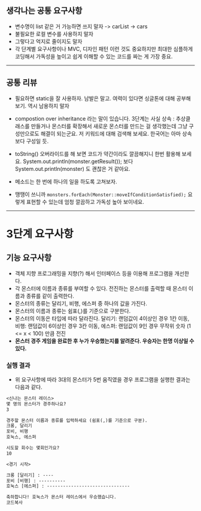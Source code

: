 ## 생각나는 공통 요구사항

- 변수명이 list 같은 거 가능하면 쓰지 말자 -> carList -> cars
- 불필요한 로컬 변수를 사용하지 말자 
- 그렇다고 억지로 줄이지도 말자
- 각 단계별 요구사항이나 MVC, 디자인 패턴 이런 것도 중요하지만 최대한 심플하게 코딩해서 가독성을 높이고 쉽게 이해할 수 있는 코드를 짜는 게 가장 중요.

-------

## 공통 리뷰

- 필요하면 static을 잘 사용하자. 남발은 말고. 여력이 있다면 싱글톤에 대해 공부해 보기. 역시 남용하지 말자
- compostion over inheritance 라는 말이 있습니다. 3단계는 사실 상속 : 추상클래스를 만들거나 몬스터를 확장해서 새로운 몬스터를 만드는 걸 생각했는데 그냥 구성만으로도 해결이 되는군요. 저 키워드에 대해 검색해 보세요. 한국어는 아마 상속보다 구성일 듯.

- toString() 오버라이드를 해 보면 코드가 약간이라도 깔끔해지니 한번 활용해 보세요. System.out.println(monster.getResult()); 보다 System.out.println(monster) 도 괜찮은 거 같아요.
- 메소드는 한 번에 하나의 일을 하도록 고쳐보자. 
- 땡땡이 쓰니까 `monsters.forEach(Monster::moveIfConditionSatisfied);`  요렇게 표현할 수 있는데 엄청 깔끔하고 가독성 높아 보이네요.

-------

# 3단계 요구사항

## 기능 요구사항

- 객체 지향 프로그래밍을 지향(?) 해서 인터페이스 등을 이용해 프로그램을 개선한다.
- 각 몬스터에 이름과 종류를 부여할 수 있다. 전진하는 몬스터를 출력할 때 몬스터 이름과 종류를 같이 출력한다.
- 몬스터의 종류는 달리기, 비행, 에스퍼 중 하나의 값을 가진다.
- 몬스터의 이름과 종류는 쉼표(,)를 기준으로 구분한다.
- 몬스터의 이동은 타입에 따라 달라진다. 달리기: 랜덤값이 4이상인 경우 1칸 이동, 비행: 랜덤값이 6이상인 경우 3칸 이동, 에스퍼: 랜덤값이 9인 경우 무작위 숫자 (1 <= x < 100) 만큼 전진
- **몬스터 경주 게임을 완료한 후 누가 우승했는지를 알려준다. 우승자는 한명 이상일 수 있다.**

### 실행 결과

- 위 요구사항에 따라 3대의 몬스터가 5번 움직였을 경우 프로그램을 실행한 결과는 다음과 같다.

```txt
<신나는 몬스터 레이스>
몇 명의 몬스터가 경주하나요?
3

경주할 몬스터 이름과 종류를 입력하세요 (쉼표(,)를 기준으로 구분).
크롱, 달리기
포비, 비행
호눅스, 에스퍼

시도할 회수는 몇회인가요?
10

<경기 시작>

크롱 [달리기] : ----
포비 [비행] : ----------
호눅스 [에스퍼] : -------------------------------

축하합니다! 호눅스가 몬스터 레이스에서 우승했습니다.
코드복사
```
